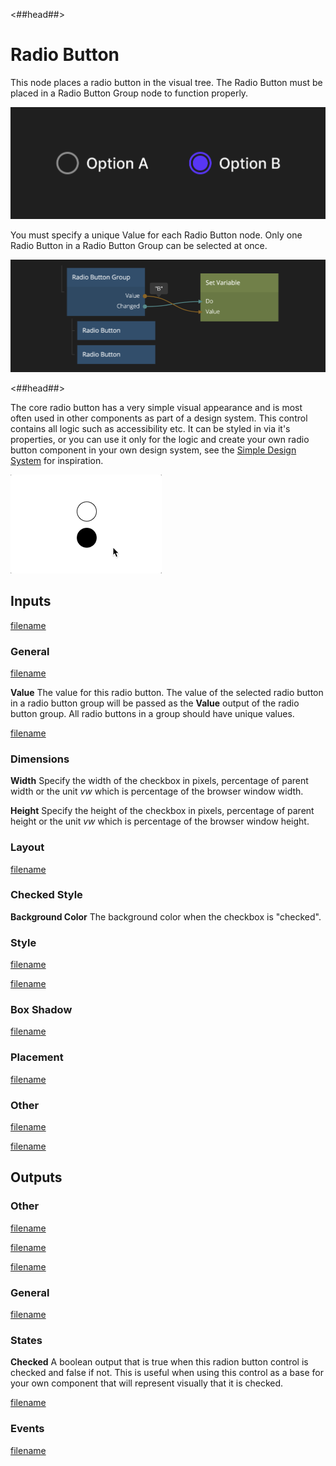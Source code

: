<##head##>

# Radio Button

This node places a radio button in the visual tree. The <span class="ndl-node">Radio Button</span> must be placed in a <span class="ndl-node">Radio Button Group</span> node to function properly.

![](./radio_button_visual.png ':class=img-size-l')

You must specify a unique <span class="ndl-data">Value</span> for each <span class="ndl-node">Radio Button</span> node. Only one <span class="ndl-node">Radio Button</span> in a <span class="ndl-node">Radio Button Group</span> can be selected at once.

![](./radio_button_node.png ':class=img-size-l')

<##head##>

The core radio button has a very simple visual appearance and is most often used in other components as part of a design system. This control contains all logic such as accessibility etc. It can be styled in via it's properties, or you can use it only for the logic and create your own radio button component in your own design system, see the [Simple Design System](/modules/sds-v3/) for inspiration.

![](./radiobutton.gif ':class=img-size-s')

## Inputs

[filename](../../visual/margin-only.md ':include')

### General

[filename](../shared-props/inputs/general/enabled.md ':include')

**Value**
The value for this radio button. The value of the selected radio button in a radio button group will be passed as the **Value** output of the radio button group. All radio buttons in a group should have unique values.

[filename](../../visual/alignment.md ':include')

### Dimensions

**Width**
Specify the width of the checkbox in pixels, percentage of parent width or the unit _vw_ which is percentage of the browser window width.

**Height**
Specify the height of the checkbox in pixels, percentage of parent height or the unit _vw_ which is percentage of the browser window height.

### Layout

[filename](../../visual/position.md ':include')

### Checked Style

**Background Color**
The background color when the checkbox is "checked".

### Style

[filename](../../visual/visibility-styles.md ':include')

[filename](../../visual/bg-and-border-styles.md ':include')

### Box Shadow

[filename](../../visual/box-shadow-styles.md ':include')

### Placement

[filename](../../visual/placement-styles.md ':include')

### Other

[filename](../../visual/pointer-events-and-mounted.md ':include')

[filename](../../advanced-style.md ':include')

## Outputs

### Other

[filename](../../visual/child-index-and-this-outputs.md ':include')

[filename](../../visual/bounding-box-outputs.md ':include')

[filename](../../visual/mounted-outputs.md ':include')

### General

[filename](../../visual/control-id-output.md ':include')

### States

**Checked**
A boolean output that is true when this radion button control is checked and false if not. This is useful when using this control as a base for your own component that will represent visually that it is checked.

[filename](../../visual/control-states-outputs.md ':include')

### Events

[filename](../../visual/control-events-outputs.md ':include')
